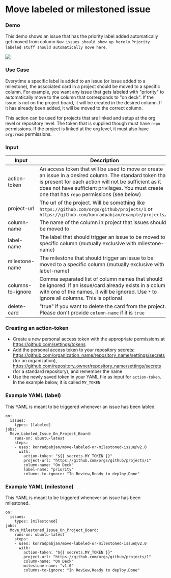 # Move labeled or milestoned issue

### Demo
This demo shows an issue that has the priority label added automatically get moved from column `New issues should show up here` to `Priority labeled stuff should automatically move here`.

![](demo.gif)

### Use Case
Everytime a specific label is added to an issue (or issue added to a milestone), the associated card in a project should be moved to a specific column. For example, you want any issue that gets labeled with "priority" to automatically move to the column that corresponds to "on deck". If the issue is not on the project board, it will be created in the desired column. If it has already been added, it will be moved to the correct column.

This action can be used for projects that are linked and setup at the org level or repository level. The token that is supplied though must have `repo` permissions. If the project is linked at the org level, it must also have `org:read` permissions.

### Input

| Input | Description  |
|---------|---|
|  action-token | An access token that will be used to move or create an issue in a desired column. The standard token that is present for each action will not be sufficient as it does not have sufficient privilages. You must create one that has `repo` permissions (see below)  |
| project-url  | The url of the project. Will be something like `https://github.com/orgs/github/projects/1` or `https://github.com/konradpabjan/example/projects/1`  |
| column-name | The name of the column in project that issues should be moved to |
| label-name | The label that should trigger an issue to be moved to a specific column (mutually exclusive with milestone-name) |
| milestone-name | The milestone that should trigger an issue to be moved to a specific column (mutually exclusive with label-name) |
| columns-to-ignore | Comma separated list of column names that should be ignored. If an issue/card already exists in a column with one of the names, it will be ignored. Use `*` to ignore all columns. This is optional|
| delete-card | "true" if you want to delete the card from the project. Please don't provide `column-name` if it is `true`|


### Creating an action-token

- Create a new personal access token with the appropriate permissions at https://github.com/settings/tokens
- Add the personal access token to your repository secrets: https://github.com/organization_name/repository_name/settings/secrets (for an organization), https://github.com/repository_owner/repository_name/settings/secrets (for a standard repository), and remember the name
- Use the newly saved token in your YAML file as input for `action-token`. In the example below, it is called `MY_TOKEN`


### Example YAML (label)

This YAML is meant to be triggered whenever an issue has been labled.

```
on:
  issues:
    types: [labeled]
jobs:
  Move_Labeled_Issue_On_Project_Board:
    runs-on: ubuntu-latest
    steps:
    - uses: konradpabjan/move-labeled-or-milestoned-issue@v2.0
      with:
        action-token: "${{ secrets.MY_TOKEN }}"
        project-url: "https://github.com/orgs/github/projects/1"
        column-name: "On Deck"
        label-name: "priority"
        columns-to-ignore: "In Review,Ready to deploy,Done"
 ```

### Example YAML (milestone)

This YAML is meant to be triggered whenever an issue has been milestoned.

```
on:
  issues:
    types: [milestoned]
jobs:
  Move_Milestoned_Issue_On_Project_Board:
    runs-on: ubuntu-latest
    steps:
    - uses: konradpabjan/move-labeled-or-milestoned-issue@v2.0
      with:
        action-token: "${{ secrets.MY_TOKEN }}"
        project-url: "https://github.com/orgs/github/projects/1"
        column-name: "On Deck"
        milestone-name: "v1.0"
        columns-to-ignore: "In Review,Ready to deploy,Done"
 ```
